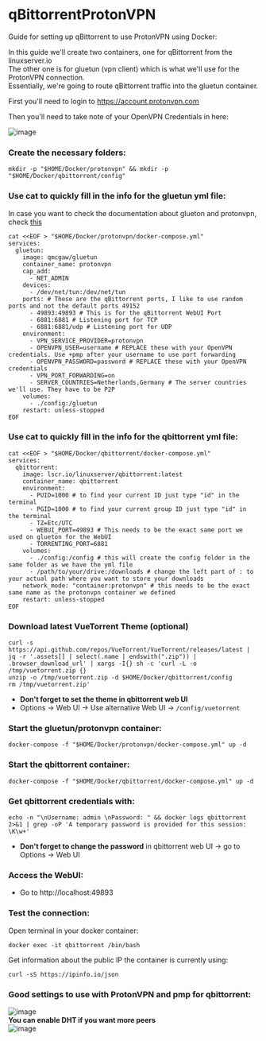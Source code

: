 # qBittorrentProtonVPN

Guide for setting up qBittorrent to use ProtonVPN using Docker:

In this guide we'll create two containers, one for qBittorrent from the linuxserver.io<br>
The other one is for gluetun (vpn client) which is what we'll use for the ProtonVPN connection.<br>
Essentially, we're going to route qBittorrent traffic into the gluetun container.

First you'll need to login to https://account.protonvpn.com

Then you'll need to take note of your OpenVPN Credentials in here:

![image](https://github.com/Chillsmeit/DockerqBitProtonVPN/assets/93094077/cbf3ed2b-3a23-4034-bfdc-636ded533255)

### Create the necessary folders:
```
mkdir -p "$HOME/Docker/protonvpn" && mkdir -p "$HOME/Docker/qbittorrent/config"
```
### Use cat to quickly fill in the info for the gluetun yml file:
In case you want to check the documentation about glueton and protonvpn, check [this](https://github.com/qdm12/gluetun-wiki/blob/main/setup/providers/protonvpn.md)
```
cat <<EOF > "$HOME/Docker/protonvpn/docker-compose.yml"
services:
  gluetun:
    image: qmcgaw/gluetun
    container_name: protonvpn
    cap_add:
      - NET_ADMIN
    devices:
      - /dev/net/tun:/dev/net/tun
    ports: # These are the qBittorrent ports, I like to use random ports and not the default ports 49152
      - 49893:49893 # This is for the qBittorrent WebUI Port
      - 6881:6881 # Listening port for TCP
      - 6881:6881/udp # Listening port for UDP
    environment:
      - VPN_SERVICE_PROVIDER=protonvpn
      - OPENVPN_USER=username # REPLACE these with your OpenVPN credentials. Use +pmp after your username to use port forwarding
      - OPENVPN_PASSWORD=password # REPLACE these with your OpenVPN credentials
      - VPN_PORT_FORWARDING=on
      - SERVER_COUNTRIES=Netherlands,Germany # The server countries we'll use. They have to be P2P
    volumes:
      - ./config:/gluetun
    restart: unless-stopped
EOF
```
### Use cat to quickly fill in the info for the qbittorrent yml file:
```
cat <<EOF > "$HOME/Docker/qbittorrent/docker-compose.yml"
services:
  qbittorrent:
    image: lscr.io/linuxserver/qbittorrent:latest
    container_name: qbittorrent
    environment:
      - PUID=1000 # to find your current ID just type "id" in the terminal
      - PGID=1000 # to find your current group ID just type "id" in the terminal
      - TZ=Etc/UTC
      - WEBUI_PORT=49893 # This needs to be the exact same port we used on glueton for the WebUI
      - TORRENTING_PORT=6881
    volumes:
      - ./config:/config # this will create the config folder in the same folder as we have the yml file
      - /path/to/your/drive:/downloads # change the left part of : to your actual path where you want to store your downloads
    network_mode: "container:protonvpn" # this needs to be the exact same name as the protonvpn container we defined
    restart: unless-stopped
EOF
```
### Download latest VueTorrent Theme (optional)
```
curl -s https://api.github.com/repos/VueTorrent/VueTorrent/releases/latest | jq -r '.assets[] | select(.name | endswith(".zip")) | .browser_download_url' | xargs -I{} sh -c 'curl -L -o /tmp/vuetorrent.zip {}
unzip -o /tmp/vuetorrent.zip -d $HOME/Docker/qbittorrent/config
rm /tmp/vuetorrent.zip'
```
- **Don't forget to set the theme in qbittorrent web UI**
- Options -> Web UI -> Use alternative Web UI -> `/config/vuetorrent`
### Start the gluetun/protonvpn container:
```
docker-compose -f "$HOME/Docker/protonvpn/docker-compose.yml" up -d
```
### Start the qbittorrent container:
```
docker-compose -f "$HOME/Docker/qbittorrent/docker-compose.yml" up -d
```
### Get qbittorrent credentials with:
```
echo -n "\nUsername: admin \nPassword: " && docker logs qbittorrent 2>&1 | grep -oP 'A temporary password is provided for this session: \K\w+'
```
- **Don't forget to change the password** in qbittorrent web UI -> go to Options -> Web UI
### Access the WebUI:
- Go to http://localhost:49893
### Test the connection:
Open terminal in your docker container:
```
docker exec -it qbittorrent /bin/bash
```
Get information about the public IP the container is currently using:
```
curl -sS https://ipinfo.io/json
```
### Good settings to use with ProtonVPN and pmp for qbittorrent:

![image](https://github.com/user-attachments/assets/91555935-684a-460e-a198-394c429fb6b3)<br>
**You can enable DHT if you want more peers**<br>
![image](https://github.com/user-attachments/assets/54b89528-b0a3-45e7-9082-36199d2ef3bf)
